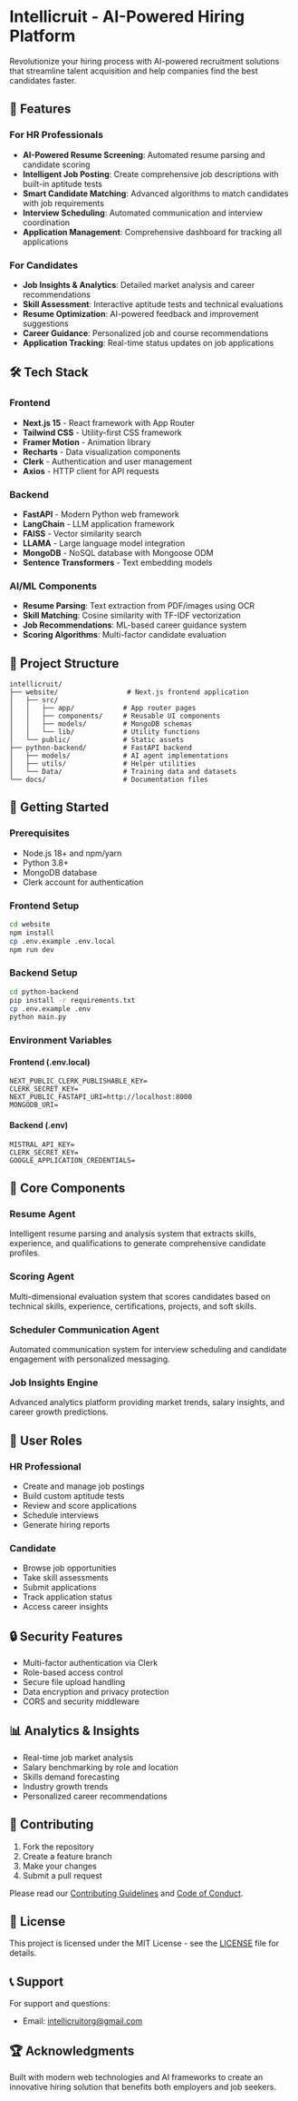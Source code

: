 # Intellicruit - AI-Powered Hiring Platform

Revolutionize your hiring process with AI-powered recruitment solutions that streamline talent acquisition and help companies find the best candidates faster.

## 🚀 Features

### For HR Professionals
- **AI-Powered Resume Screening**: Automated resume parsing and candidate scoring
- **Intelligent Job Posting**: Create comprehensive job descriptions with built-in aptitude tests
- **Smart Candidate Matching**: Advanced algorithms to match candidates with job requirements
- **Interview Scheduling**: Automated communication and interview coordination
- **Application Management**: Comprehensive dashboard for tracking all applications

### For Candidates
- **Job Insights & Analytics**: Detailed market analysis and career recommendations
- **Skill Assessment**: Interactive aptitude tests and technical evaluations
- **Resume Optimization**: AI-powered feedback and improvement suggestions
- **Career Guidance**: Personalized job and course recommendations
- **Application Tracking**: Real-time status updates on job applications

## 🛠️ Tech Stack

### Frontend
- **Next.js 15** - React framework with App Router
- **Tailwind CSS** - Utility-first CSS framework
- **Framer Motion** - Animation library
- **Recharts** - Data visualization components
- **Clerk** - Authentication and user management
- **Axios** - HTTP client for API requests

### Backend
- **FastAPI** - Modern Python web framework
- **LangChain** - LLM application framework
- **FAISS** - Vector similarity search
- **LLAMA** - Large language model integration
- **MongoDB** - NoSQL database with Mongoose ODM
- **Sentence Transformers** - Text embedding models

### AI/ML Components
- **Resume Parsing**: Text extraction from PDF/images using OCR
- **Skill Matching**: Cosine similarity with TF-IDF vectorization
- **Job Recommendations**: ML-based career guidance system
- **Scoring Algorithms**: Multi-factor candidate evaluation

## 📁 Project Structure

```
intellicruit/
├── website/                 # Next.js frontend application
│   ├── src/
│   │   ├── app/            # App router pages
│   │   ├── components/     # Reusable UI components
│   │   ├── models/         # MongoDB schemas
│   │   └── lib/            # Utility functions
│   └── public/             # Static assets
├── python-backend/         # FastAPI backend
│   ├── models/             # AI agent implementations
│   ├── utils/              # Helper utilities
│   └── Data/               # Training data and datasets
└── docs/                   # Documentation files
```

## 🚦 Getting Started

### Prerequisites
- Node.js 18+ and npm/yarn
- Python 3.8+
- MongoDB database
- Clerk account for authentication

### Frontend Setup

```bash
cd website
npm install
cp .env.example .env.local
npm run dev
```

### Backend Setup

```bash
cd python-backend
pip install -r requirements.txt
cp .env.example .env
python main.py
```

### Environment Variables

#### Frontend (.env.local)
```env
NEXT_PUBLIC_CLERK_PUBLISHABLE_KEY=
CLERK_SECRET_KEY=
NEXT_PUBLIC_FASTAPI_URI=http://localhost:8000
MONGODB_URI=
```

#### Backend (.env)
```env
MISTRAL_API_KEY=
CLERK_SECRET_KEY=
GOOGLE_APPLICATION_CREDENTIALS=
```

## 🔧 Core Components

### Resume Agent
Intelligent resume parsing and analysis system that extracts skills, experience, and qualifications to generate comprehensive candidate profiles.

### Scoring Agent
Multi-dimensional evaluation system that scores candidates based on technical skills, experience, certifications, projects, and soft skills.

### Scheduler Communication Agent
Automated communication system for interview scheduling and candidate engagement with personalized messaging.

### Job Insights Engine
Advanced analytics platform providing market trends, salary insights, and career growth predictions.

## 🎯 User Roles

### HR Professional
- Create and manage job postings
- Build custom aptitude tests
- Review and score applications
- Schedule interviews
- Generate hiring reports

### Candidate
- Browse job opportunities
- Take skill assessments
- Submit applications
- Track application status
- Access career insights

## 🔒 Security Features

- Multi-factor authentication via Clerk
- Role-based access control
- Secure file upload handling
- Data encryption and privacy protection
- CORS and security middleware

## 📊 Analytics & Insights

- Real-time job market analysis
- Salary benchmarking by role and location
- Skills demand forecasting
- Industry growth trends
- Personalized career recommendations

## 🤝 Contributing

1. Fork the repository
2. Create a feature branch
3. Make your changes
4. Submit a pull request

Please read our [Contributing Guidelines](CONTRIBUTING.md) and [Code of Conduct](CODE_OF_CONDUCT.md).

## 📄 License

This project is licensed under the MIT License - see the [LICENSE](LICENSE) file for details.

## 📞 Support

For support and questions:
- Email: intellicruitorg@gmail.com

## 🏆 Acknowledgments

Built with modern web technologies and AI frameworks to create an innovative hiring solution that benefits both employers and job seekers.
